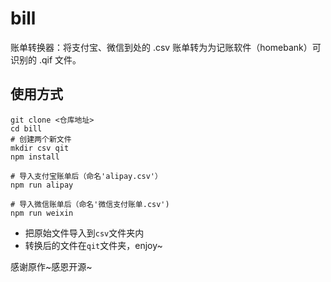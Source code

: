 # bill
账单转换器：将支付宝、微信到处的 .csv 账单转为为记账软件（homebank）可识别的 .qif 文件。

## 使用方式

```
git clone <仓库地址>
cd bill
# 创建两个新文件
mkdir csv qit 
npm install

# 导入支付宝账单后（命名'alipay.csv'）
npm run alipay

# 导入微信账单后（命名'微信支付账单.csv')
npm run weixin
```

- 把原始文件导入到`csv`文件夹内
- 转换后的文件在`qit`文件夹，enjoy~

感谢原作~感恩开源~
